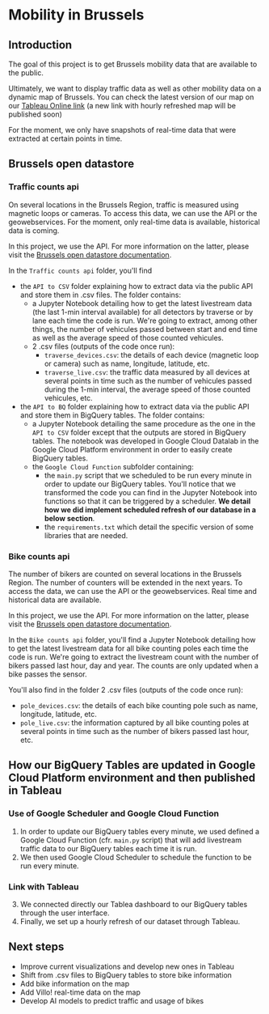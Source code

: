 # Mobility in Brussels

## Introduction
The goal of this project is to get Brussels mobility data that are available to the public.

Ultimately, we want to display traffic data as well as other mobility data on a dynamic map of Brussels. 
You can check the latest version of our map on our [Tableau Online link](https://eu-west-1a.online.tableau.com/t/thimremy/views/TrafficinBrussels/TrafficinBrussels?iframeSizedToWindow=true&:embed=y&:showAppBanner=false&:display_count=no&:showVizHome=no&:origin=viz_share_link) (a new link with hourly refreshed map will be published soon)

For the moment, we only have snapshots of real-time data that were extracted at certain points in time.

## Brussels open datastore

### Traffic counts api

On several locations in the Brussels Region, traffic is measured using magnetic loops or cameras. To access this data, we can use the API or the geowebservices. For the moment, only real-time data is available, historical data is coming.

In this project, we use the API. For more information on the latter, please visit the [Brussels open datastore documentation](https://data-mobility.brussels/traffic/api/counts/).

In the `Traffic counts api` folder, you'll find 

- the `API to CSV` folder explaining how to extract data via the public API and store them in .csv files. The folder contains:
    - a Jupyter Notebook detailing how to get the latest livestream data (the last 1-min interval available) for all detectors by   traverse or by lane each time the code is run. We're going to extract, among other things, the number of vehicules passed between start and end time as well as the average speed of those counted vehicules.
    - 2 .csv files (outputs of the code once run):
      - `traverse_devices.csv`: the details of each device (magnetic loop or camera) such as name, longitude, latitude, etc.
      - `traverse_live.csv`: the traffic data measured by all devices at several points in time such as the number of vehicules passed during the 1-min interval, the average speed of those counted vehicules, etc.
- the `API to BQ` folder explaining how to extract data via the public API and store them in BigQuery tables. The folder contains:
    - a Jupyter Notebook detailing the same procedure as the one in the `API to CSV` folder except that the outputs are stored in BigQuery tables. The notebook was developed in Google Cloud Datalab in the Google Cloud Platform environment in order to easily create BigQuery tables.
    - the `Google Cloud Function` subfolder containing: 
      - the `main.py` script that we scheduled to be run every minute in order to update our BigQuery tables. You'll notice that we transformed the code you can find in the Jupyter Notebook into functions so that it can be triggered by a scheduler. __We detail how we did implement scheduled refresh of our database in a below section__.
      - the `requirements.txt` which detail the specific version of some libraries that are needed.
      
### Bike counts api

The number of bikers are counted on several locations in the Brussels Region. The number of counters will be extended in the next years. To access the data, we can use the API or the geowebservices. Real time and historical data are available.

In this project, we use the API. For more information on the latter, please visit the [Brussels open datastore documentation](https://data-mobility.brussels/bike/api/counts/).

In the `Bike counts api` folder, you'll find a Jupyter Notebook detailing how to get the latest livestream data for all bike counting poles each time the code is run. We're going to extract the livestream count with the number of bikers passed last hour, day and year. The counts are only updated when a bike passes the sensor.

You'll also find in the folder 2 .csv files (outputs of the code once run):
- `pole_devices.csv`: the details of each bike counting pole such as name, longitude, latitude, etc.
- `pole_live.csv`: the information captured by all bike counting poles at several points in time such as the number of bikers passed last hour, etc.

## How our BigQuery Tables are updated in Google Cloud Platform environment and then published in Tableau

### Use of Google Scheduler and Google Cloud Function

1. In order to update our BigQuery tables every minute, we used defined a Google Cloud Function (cfr. `main.py` script) that will add livestream traffic data to our BigQuery tables each time  it is run.
2. We then used Google Cloud Scheduler to schedule the function to be run every minute.

### Link with Tableau

3. We connected directly our Tablea dashboard to our BigQuery tables through the user interface.
4. Finally, we set up a hourly refresh of our dataset through Tableau.  

## Next steps

- Improve current visualizations and develop new ones in Tableau
- Shift from .csv files to BigQuery tables to store bike information
- Add bike information on the map
- Add Villo! real-time data on the map
- Develop AI models to predict traffic and usage of bikes

